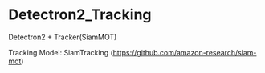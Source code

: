 # Detectron2_Tracking

Detectron2 + Tracker(SiamMOT)

Tracking Model: SiamTracking (https://github.com/amazon-research/siam-mot)
